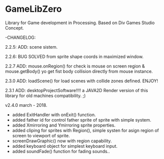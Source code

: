 # GameLibZero
Library for Game development in Processing.
Based on Div Games Studio Concept.


-CHANGELOG:

2.2.5: ADD: scene sistem.

2.2.6: BUG SOLVED from sprite shape coords in maximized window.

2.2.7 ADD: mouse.onRegion() for check is mouse on screen region & mouse.getBody() yo get fist body collision directly from mouse instance.

2.3.0 ADD: loadScene() for load scenes with collide zones defined. ENJOY!

2.3.1 ADD: desktopProjectSoftware!!!!   a JAVA2D Render version of this library for old machines compatibility. ;)

v2.4.0 march - 2018.

+ added ExitHandler with onExit() function.
+ added father id for control father sprite of sprite with simple system.
+ added Xmirroring and Ymirroring sprite properties.
+ added cliping for sprites with Region(), simple systen for asign region of screen to viewport of sprite.
+ screenDrawGraphic() now with region capability.
+ added keyboard object for simplest keyboard input.
+ added soundFade() function for fading sounds..

